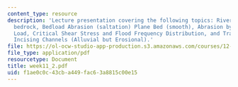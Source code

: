 ```yaml
---
content_type: resource
description: 'Lecture presentation covering the following topics: River incision into
  bedrock, Bedload Abrasion (saltation) Plane Bed (smooth), Abrasion by Suspended
  Load, Critical Shear Stress and Flood Frequency Distribution, and Transport-Limited
  Incising Channels (Alluvial but Erosional).'
file: https://ol-ocw-studio-app-production.s3.amazonaws.com/courses/12-163-surface-processes-and-landscape-evolution-fall-2004/f1ae0c0c43cba449fac63a8815c00e15_week11_2.pdf
file_type: application/pdf
resourcetype: Document
title: week11_2.pdf
uid: f1ae0c0c-43cb-a449-fac6-3a8815c00e15
---
```

